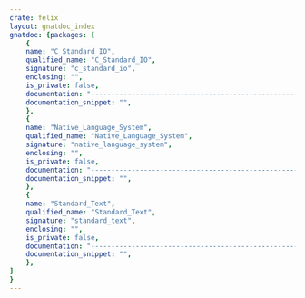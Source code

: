 ```yaml
---
crate: felix
layout: gnatdoc_index
gnatdoc: {packages: [
    {
    name: "C_Standard_IO",
    qualified_name: "C_Standard_IO",
    signature: "c_standard_io",
    enclosing: "",
    is_private: false,
    documentation: "----------------------------------------------------------------------------\n  Copyright (c) 2021, Lev Kujawski.\n\n  Permission is hereby granted, free of charge, to any person obtaining a\n  copy of this software and associated documentation files (the \"Software\")\n  to deal in the Software without restriction, including without limitation\n  the rights to use, copy, modify, merge, publish, distribute, sublicense,\n  and sell copies of the Software, and to permit persons to whom the\n  Software is furnished to do so.\n\n  THE SOFTWARE IS PROVIDED \"AS IS\", WITHOUT WARRANTY OF ANY KIND, EXPRESS OR\n  IMPLIED, INCLUDING BUT NOT LIMITED TO THE WARRANTIES OF MERCHANTABILITY,\n  FITNESS FOR A PARTICULAR PURPOSE AND NONINFRINGEMENT. IN NO EVENT SHALL\n  THE AUTHORS OR COPYRIGHT HOLDERS BE LIABLE FOR ANY CLAIM, DAMAGES OR OTHER\n  LIABILITY, WHETHER IN AN ACTION OF CONTRACT, TORT OR OTHERWISE, ARISING\n  FROM, OUT OF OR IN CONNECTION WITH THE SOFTWARE OR THE USE OR OTHER\n  DEALINGS IN THE SOFTWARE.\n\n  SPDX-License-Identifier: MIT-0\n\n  File:          cstandio.ads (Ada Package Specification)\n  Language:      Ada (1987) [1]\n  Author:        Lev Kujawski\n  Description:   C Standard Input/Output (stdio.h) interface for Ada\n\n  References:\n  [1] Programming languages - Ada, ISO/IEC 8652:1987, 15 Jun. 1987.\n----------------------------------------------------------------------------",
    documentation_snippet: "",
    },
    {
    name: "Native_Language_System",
    qualified_name: "Native_Language_System",
    signature: "native_language_system",
    enclosing: "",
    is_private: false,
    documentation: "----------------------------------------------------------------------------\n  Copyright (c) 2021, Lev Kujawski.\n\n  Permission is hereby granted, free of charge, to any person obtaining a\n  copy of this software and associated documentation files (the \"Software\")\n  to deal in the Software without restriction, including without limitation\n  the rights to use, copy, modify, merge, publish, distribute, sublicense,\n  and sell copies of the Software, and to permit persons to whom the\n  Software is furnished to do so.\n\n  THE SOFTWARE IS PROVIDED \"AS IS\", WITHOUT WARRANTY OF ANY KIND, EXPRESS OR\n  IMPLIED, INCLUDING BUT NOT LIMITED TO THE WARRANTIES OF MERCHANTABILITY,\n  FITNESS FOR A PARTICULAR PURPOSE AND NONINFRINGEMENT. IN NO EVENT SHALL\n  THE AUTHORS OR COPYRIGHT HOLDERS BE LIABLE FOR ANY CLAIM, DAMAGES OR OTHER\n  LIABILITY, WHETHER IN AN ACTION OF CONTRACT, TORT OR OTHERWISE, ARISING\n  FROM, OUT OF OR IN CONNECTION WITH THE SOFTWARE OR THE USE OR OTHER\n  DEALINGS IN THE SOFTWARE.\n\n  SPDX-License-Identifier: MIT-0\n\n  File:          nalansys.ads (Ada Package Specification)\n  Language:      Ada (1987) [1]\n  Author:        Lev Kujawski\n  Description:   X/Open Native Language System [2] interface for Ada\n\n  References:\n  [1] Programming languages - Ada, ISO/IEC 8652:1987, 15 Jun. 1987.\n  [2] X/Open, Internationalisation Guide Version 2, G304, Jul. 1993.\n----------------------------------------------------------------------------",
    documentation_snippet: "",
    },
    {
    name: "Standard_Text",
    qualified_name: "Standard_Text",
    signature: "standard_text",
    enclosing: "",
    is_private: false,
    documentation: "----------------------------------------------------------------------------\n  Copyright (c) 2021, Lev Kujawski.\n\n  Permission is hereby granted, free of charge, to any person obtaining a\n  copy of this software and associated documentation files (the \"Software\")\n  to deal in the Software without restriction, including without limitation\n  the rights to use, copy, modify, merge, publish, distribute, sublicense,\n  and sell copies of the Software, and to permit persons to whom the\n  Software is furnished to do so.\n\n  THE SOFTWARE IS PROVIDED \"AS IS\", WITHOUT WARRANTY OF ANY KIND, EXPRESS OR\n  IMPLIED, INCLUDING BUT NOT LIMITED TO THE WARRANTIES OF MERCHANTABILITY,\n  FITNESS FOR A PARTICULAR PURPOSE AND NONINFRINGEMENT. IN NO EVENT SHALL\n  THE AUTHORS OR COPYRIGHT HOLDERS BE LIABLE FOR ANY CLAIM, DAMAGES OR OTHER\n  LIABILITY, WHETHER IN AN ACTION OF CONTRACT, TORT OR OTHERWISE, ARISING\n  FROM, OUT OF OR IN CONNECTION WITH THE SOFTWARE OR THE USE OR OTHER\n  DEALINGS IN THE SOFTWARE.\n\n  SPDX-License-Identifier: MIT-0\n\n  File:          stantext.ads (Ada Package Specification)\n  Language:      Ada (1995) [1]\n  Author:        Lev Kujawski\n  Description:   Type-safe printf() emulation for string localization\n\n  References:\n  [1] Information technology - Programming languages - Ada,\n      ISO/IEC 8652:1995(E), 15 Feb. 1995.\n----------------------------------------------------------------------------\n\n  Standard_Text utilizes the C library's printf family of functions to\n  guarantee that output will match that of C programs using the standard\n  library.",
    documentation_snippet: "",
    },
]
}
---
```

